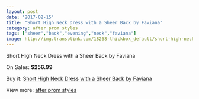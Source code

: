 ```yaml
---
layout: post
date: '2017-02-15'
title: "Short High Neck Dress with a Sheer Back by Faviana"
category: after prom styles
tags: ["sheer","back","evening","neck","faviana"]
image: http://img.transblink.com/18268-thickbox_default/short-high-neck-dress-with-a-sheer-back-by-faviana.jpg
---
```

Short High Neck Dress with a Sheer Back by Faviana

On Sales: **$256.99**
<a href="https://www.transblink.com/en/after-prom-styles/5718-short-high-neck-dress-with-a-sheer-back-by-faviana.html"><amp-img layout="responsive" width="600" height="600" src="//img.transblink.com/18268-thickbox_default/short-high-neck-dress-with-a-sheer-back-by-faviana.jpg" alt="Short High Neck Dress with a Sheer Back by Faviana 0" /></a>
<a href="https://www.transblink.com/en/after-prom-styles/5718-short-high-neck-dress-with-a-sheer-back-by-faviana.html"><amp-img layout="responsive" width="600" height="600" src="//img.transblink.com/18270-thickbox_default/short-high-neck-dress-with-a-sheer-back-by-faviana.jpg" alt="Short High Neck Dress with a Sheer Back by Faviana 1" /></a>
<a href="https://www.transblink.com/en/after-prom-styles/5718-short-high-neck-dress-with-a-sheer-back-by-faviana.html"><amp-img layout="responsive" width="600" height="600" src="//img.transblink.com/18269-thickbox_default/short-high-neck-dress-with-a-sheer-back-by-faviana.jpg" alt="Short High Neck Dress with a Sheer Back by Faviana 2" /></a>

Buy it: [Short High Neck Dress with a Sheer Back by Faviana](https://www.transblink.com/en/after-prom-styles/5718-short-high-neck-dress-with-a-sheer-back-by-faviana.html "Short High Neck Dress with a Sheer Back by Faviana")

View more: [after prom styles](https://www.transblink.com/en/55-after-prom-styles "after prom styles")